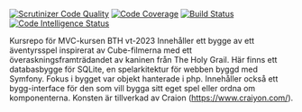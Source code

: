 [![Scrutinizer Code Quality](https://scrutinizer-ci.com/g/blixtenA/mvc_report/badges/quality-score.png?b=master)](https://scrutinizer-ci.com/g/blixtenA/mvc_report/?branch=master)
[![Code Coverage](https://scrutinizer-ci.com/g/blixtenA/mvc_report/badges/coverage.png?b=master)](https://scrutinizer-ci.com/g/blixtenA/mvc_report/?branch=master)
[![Build Status](https://scrutinizer-ci.com/g/blixtenA/mvc_report/badges/build.png?b=master)](https://scrutinizer-ci.com/g/blixtenA/mvc_report/build-status/master)
[![Code Intelligence Status](https://scrutinizer-ci.com/g/blixtenA/mvc_report/badges/code-intelligence.svg?b=master)](https://scrutinizer-ci.com/code-intelligence)


Kursrepo för MVC-kursen BTH vt-2023 
Innehåller ett bygge av ett äventyrsspel inspirerat av Cube-filmerna med ett överaskningsframträdandet av kaninen från The Holy Grail. Här finns ett databasbygge för SQLite, en spelarkitektur för webben byggd med Symfony. Fokus i bygget var objekt hanterade i php. Innehåller också ett bygg-interface för den som vill bygga sitt eget spel eller ordna om komponenterna. Konsten är tillverkad av Craion (https://www.craiyon.com/). 